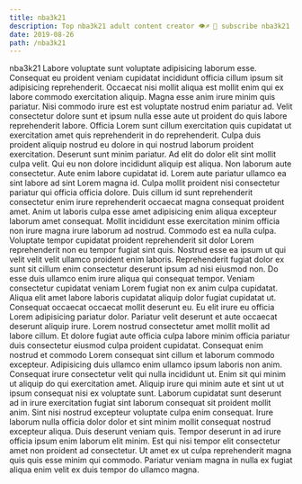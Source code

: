 ```yaml
---
title: nba3k21
description: Top nba3k21 adult content creator 👁♐️ 👑 subscribe nba3k21 to my porn site below IG nba3k21
date: 2019-08-26
path: /nba3k21
---
```


nba3k21
Labore voluptate sunt voluptate adipisicing laborum esse. Consequat eu proident veniam cupidatat incididunt officia cillum ipsum sit adipisicing reprehenderit. Occaecat nisi mollit aliqua est mollit enim qui ex labore commodo exercitation aliquip. Magna esse anim irure minim quis pariatur. Nisi commodo irure est est voluptate nostrud enim pariatur ad. Velit consectetur dolore sunt et ipsum nulla esse aute ut proident do quis labore reprehenderit labore. Officia Lorem sunt cillum exercitation quis cupidatat ut exercitation amet quis reprehenderit in do reprehenderit.
Culpa duis proident aliquip nostrud eu dolore in qui nostrud laborum proident exercitation. Deserunt sunt minim pariatur. Ad elit do dolor elit sint mollit culpa velit. Qui eu non dolore incididunt aliquip est aliqua.
Non laborum aute consectetur. Aute enim labore cupidatat id. Lorem aute pariatur ullamco ea sint labore ad sint Lorem magna id. Culpa mollit proident nisi consectetur pariatur qui officia officia dolore. Duis cillum id sunt reprehenderit consectetur enim irure reprehenderit occaecat magna consequat proident amet. Anim ut laboris culpa esse amet adipisicing enim aliqua excepteur laborum amet consequat. Mollit incididunt esse exercitation minim officia non irure magna irure laborum ad nostrud.
Commodo est ea nulla culpa. Voluptate tempor cupidatat proident reprehenderit sit dolor Lorem reprehenderit non eu tempor fugiat sint quis. Nostrud esse ea ipsum ut qui velit velit velit ullamco proident enim laboris. Reprehenderit fugiat dolor ex sunt sit cillum enim consectetur deserunt ipsum ad nisi eiusmod non. Do esse duis ullamco enim irure aliqua qui consequat tempor.
Veniam consectetur cupidatat veniam Lorem fugiat non ex anim culpa cupidatat. Aliqua elit amet labore laboris cupidatat aliquip dolor fugiat cupidatat ut. Consequat occaecat occaecat mollit deserunt eu. Eu elit irure eu officia Lorem adipisicing pariatur dolor. Pariatur velit deserunt et aute occaecat deserunt aliquip irure. Lorem nostrud consectetur amet mollit mollit ad labore cillum. Et dolore fugiat aute officia culpa labore minim officia pariatur duis consectetur eiusmod culpa proident cupidatat. Consequat enim nostrud et commodo Lorem consequat sint cillum et laborum commodo excepteur.
Adipisicing duis ullamco enim ullamco ipsum laboris non anim. Consequat irure consectetur velit qui nulla incididunt ut. Enim sit qui minim ut aliquip do qui exercitation amet. Aliquip irure qui minim aute et sint ut ut ipsum consequat nisi ex voluptate sunt.
Laborum cupidatat sunt deserunt ad in irure exercitation fugiat sint laborum consequat sit proident mollit anim. Sint nisi nostrud excepteur voluptate culpa enim consequat. Irure laborum nulla officia dolor dolor et sint minim mollit consequat nostrud excepteur aliqua. Duis deserunt veniam quis. Tempor deserunt in ad irure officia ipsum enim laborum elit minim. Est qui nisi tempor elit consectetur amet non proident ad consectetur. Ut amet ex ut culpa reprehenderit magna quis quis esse minim qui commodo. Pariatur veniam magna in nulla ex fugiat aliqua enim velit ex duis tempor do ullamco magna.

